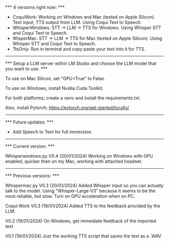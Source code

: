 *** 4 versions right now: ***

- CoquiWork: Working on Windows and Mac (tested on Apple Silicon). Text input, TTS output from LLM. Using Coqui Text to Speech.
- WhisperWindows: STT -> LLM -> TTS for Windows. Using Whisper STT and Coqui Text to Speech.
- WisperMac: STT -> LLM -> TTS for Mac (tested on Apple Silicon). Using Whisper STT and Coqui Text to Speech.
- TtsOnly: Run in terminal and copy paste your text into it for TTS.

******************************************************

*** Setup a LLM server within LM Studio and choose the LLM model that you want to use. ***

To use on Mac Silicon, set "GPU=True" to False.

To use on Windows, install Nvidia Cuda Toolkit.

For both platforms; create a venv and install the requirements.txt.

Also, install Pytorch; https://pytorch.org/get-started/locally/

******************************************************

*** Future updates: ***
- Add Speech to Text for full immersion.

******************************************************

*** Current version: ***

Whisperwindows.py V0.4 (20/01/2024)
Working on Windows with GPU enabled, quicker then on my Mac, working with attached headset.

******************************************************

*** Previous versions: ***

Whispermac.py V0.3 (20/01/2024)
Added Whisper input so you can actually talk to the model. Using "Whisper-Large-V3" because it seems to be the most reliable, but slow.
Turn on GPU acceleration when on PC.

Coqui Work V0.3 (19/01/2024)
Added TTS to the feedback provided by the LLM.

V0.2 (19/01/2024)
On Windows, get immediate feedback of the imported text.

V0.1 (19/01/2024)
Just the working TTS script that saves the text as a .WAV

